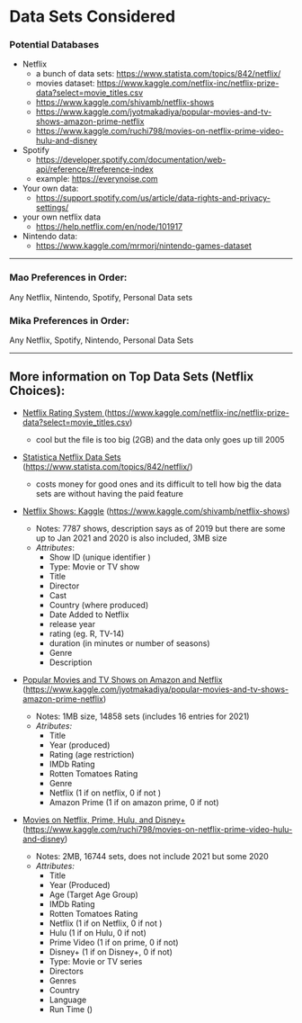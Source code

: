 # Data Sets Considered 

### Potential Databases

- Netflix
    - a bunch of data sets: https://www.statista.com/topics/842/netflix/
    - movies dataset: https://www.kaggle.com/netflix-inc/netflix-prize-data?select=movie_titles.csv
    - https://www.kaggle.com/shivamb/netflix-shows
    - https://www.kaggle.com/jyotmakadiya/popular-movies-and-tv-shows-amazon-prime-netflix
    - https://www.kaggle.com/ruchi798/movies-on-netflix-prime-video-hulu-and-disney
- Spotify
    - https://developer.spotify.com/documentation/web-api/reference/#reference-index
    - example: https://everynoise.com
- Your own data:
    - https://support.spotify.com/us/article/data-rights-and-privacy-settings/
- your own netflix data 
    - https://help.netflix.com/en/node/101917
- Nintendo data:
    - https://www.kaggle.com/mrmorj/nintendo-games-dataset
    
---
### Mao Preferences in Order: 
Any Netflix, Nintendo, Spotify, Personal Data sets 

### Mika Preferences in Order: 
Any Netflix, Spotify, Nintendo, Personal Data Sets 

---

## More information on Top Data Sets (Netflix Choices): 
- <ins>Netflix Rating System </ins> (https://www.kaggle.com/netflix-inc/netflix-prize-data?select=movie_titles.csv)
    - cool but the file is too big (2GB) and the data only goes up till 2005


- <ins>Statistica Netflix Data Sets</ins> (https://www.statista.com/topics/842/netflix/)
    - costs money for good ones and its difficult to tell how big the data sets are without having the paid feature 


- <ins>Netflix Shows: Kaggle</ins> (https://www.kaggle.com/shivamb/netflix-shows)
    - Notes: 7787 shows, description says as of 2019 but there are some up to Jan 2021 and 2020 is also included, 3MB size
    - *Attributes*:
        - Show ID (unique identifier )
        - Type: Movie or TV show
        - Title
        - Director
        - Cast
        - Country (where produced)
        - Date Added to Netflix
        - release year
        - rating (eg. R, TV-14)
        - duration (in minutes or number of seasons)
        - Genre
        - Description 


- <ins>Popular Movies and TV Shows on Amazon and Netflix</ins> (https://www.kaggle.com/jyotmakadiya/popular-movies-and-tv-shows-amazon-prime-netflix)
    - Notes: 1MB size, 14858 sets (includes 16 entries for 2021)
    - *Atributes:*
        - Title
        - Year (produced)
        - Rating (age restriction)
        - IMDb Rating
        - Rotten Tomatoes Rating
        - Genre
        - Netflix (1 if on netflix, 0 if not )
        - Amazon Prime (1 if on amazon prime, 0 if not)


- <ins>Movies on Netflix, Prime, Hulu, and Disney+</ins> (https://www.kaggle.com/ruchi798/movies-on-netflix-prime-video-hulu-and-disney)
    - Notes: 2MB, 16744 sets, does not include 2021 but some 2020
    - *Attributes:*
        - Title
        - Year (Produced)
        - Age (Target Age Group)
        - IMDb Rating
        - Rotten Tomatoes Rating
        - Netflix (1 if on Netflix, 0 if not )
        - Hulu (1 if on Hulu, 0 if not)
        - Prime Video (1 if on prime, 0 if not)
        - Disney+ (1 if on Disney+, 0 if not)
        - Type: Movie or TV series
        - Directors
        - Genres
        - Country
        - Language
        - Run Time ()
